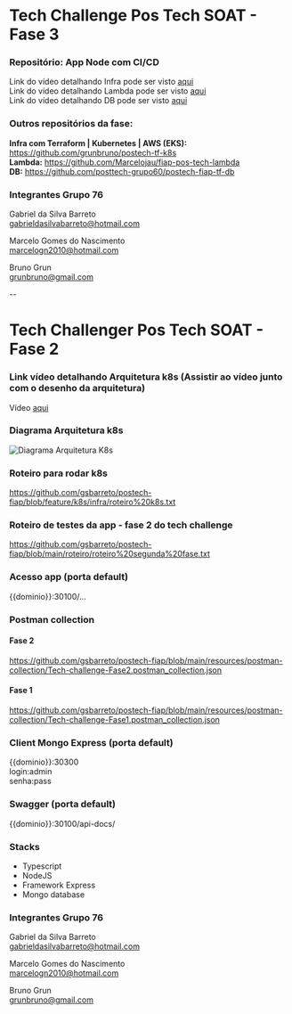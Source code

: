 # Tech Challenge Pos Tech SOAT - Fase 3
### Repositório: App Node com CI/CD

Link do vídeo detalhando Infra pode ser visto <a href="https://www.youtube.com/watch?v=NSo-g591sfc" target="_blank">aqui</a> <br>
Link do vídeo detalhando Lambda pode ser visto <a href="https://www.youtube.com/watch?v=bhSfoafsJRI" target="_blank">aqui</a> <br>
Link do vídeo detalhando DB pode ser visto <a href="https://youtu.be/zwMHTSwiaRA" target="_blank">aqui</a> <br>

### Outros repositórios da fase:
<b> Infra com Terraform | Kubernetes | AWS (EKS): </b> https://github.com/grunbruno/postech-tf-k8s <br>
<b>Lambda:</b> https://github.com/Marcelojau/fiap-pos-tech-lambda <br>
<b>DB:</b> https://github.com/posttech-grupo60/postech-fiap-tf-db

### Integrantes Grupo 76

Gabriel da Silva Barreto<br>
gabrieldasilvabarreto@hotmail.com

Marcelo Gomes do Nascimento <br>
marcelogn2010@hotmail.com

Bruno Grun <br>
grunbruno@gmail.com


--
# Tech Challenger Pos Tech SOAT - Fase 2

### Link vídeo detalhando Arquitetura k8s (Assistir ao vídeo junto com o desenho da arquitetura)
Vídeo <a href="https://www.youtube.com/watch?v=XIh6OoHhGBs" target="_blank">aqui</a>

### Diagrama Arquitetura k8s
![Diagrama Arquitetura K8s](https://github.com/gsbarreto/postech-fiap/assets/10748518/9851466f-df08-49f2-8aa5-c43ffeaa6b18)

### Roteiro para rodar k8s
https://github.com/gsbarreto/postech-fiap/blob/feature/k8s/infra/roteiro%20k8s.txt

### Roteiro de testes da app - fase 2 do tech challenge
https://github.com/gsbarreto/postech-fiap/blob/main/roteiro/roteiro%20segunda%20fase.txt

### Acesso app (porta default)
{{dominio}}:30100/...

### Postman collection
#### Fase 2
https://github.com/gsbarreto/postech-fiap/blob/main/resources/postman-collection/Tech-challenge-Fase2.postman_collection.json

#### Fase 1
https://github.com/gsbarreto/postech-fiap/blob/main/resources/postman-collection/Tech-challenge-Fase1.postman_collection.json

### Client Mongo Express (porta default)
{{dominio}}:30300 <br>
login:admin <br>
senha:pass

### Swagger (porta default)
{{dominio}}:30100/api-docs/

### Stacks
- Typescript
- NodeJS
- Framework Express
- Mongo database

### Integrantes Grupo 76

Gabriel da Silva Barreto<br>
gabrieldasilvabarreto@hotmail.com

Marcelo Gomes do Nascimento <br>
marcelogn2010@hotmail.com

Bruno Grun <br>
grunbruno@gmail.com 

